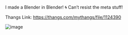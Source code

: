 I made a Blender in Blender! 🌀 Can’t resist the meta stuff!

Thangs Link: https://thangs.com/mythangs/file/1124390

![image](https://github.com/user-attachments/assets/718d5670-d122-445e-9f42-b94573d2b308)
